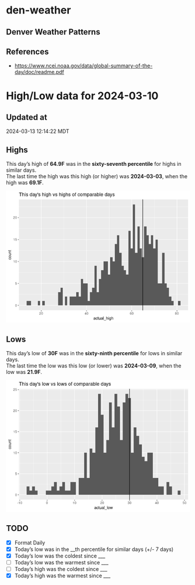 

# den-weather

## Denver Weather Patterns

## References

- <https://www.ncei.noaa.gov/data/global-summary-of-the-day/doc/readme.pdf>

# High/Low data for 2024-03-10

## Updated at

2024-03-13 12:14:22 MDT

## Highs

This day’s high of **64.9F** was in the **sixty-seventh percentile** for
highs in similar days.  
The last time the high was this high (or higher) was **2024-03-03**,
when the high was **69.1F**.

![](readme_files/figure-commonmark/unnamed-chunk-4-1.png)

## Lows

This day’s low of **30F** was in the **sixty-ninth percentile** for lows
in similar days.  
The last time the low was this low (or lower) was **2024-03-09**, when
the low was **21.9F**.

![](readme_files/figure-commonmark/unnamed-chunk-6-1.png)

## TODO

- [x] Format Daily
- [x] Today’s low was in the \_\_th percentile for similar days (+/- 7
  days)
- [x] Today’s low was the coldest since \_\_\_
- [ ] Today’s low was the warmest since \_\_\_
- [ ] Today’s high was the coldest since \_\_\_
- [x] Today’s high was the warmest since \_\_\_
